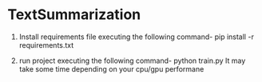 # TextSummarization
1. Install requirements file executing the following command-
pip install -r requirements.txt

2. run project executing the following command-
python train.py
It may take some time depending on your cpu/gpu performane